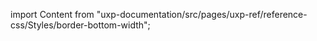 
import Content from "uxp-documentation/src/pages/uxp-ref/reference-css/Styles/border-bottom-width";

<Content query="product=photoshop"/>
